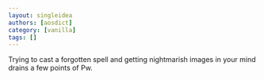 ```yaml
---
layout: singleidea
authors: [aosdict]
category: [vanilla]
tags: []
---
```

Trying to cast a forgotten spell and getting nightmarish images in your mind drains a few points of Pw.
